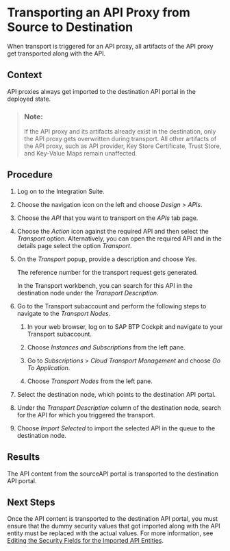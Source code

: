 <!-- loio2fe1aa277c5a460787ed6b9c9e1cb264 -->

# Transporting an API Proxy from Source to Destination

When transport is triggered for an API proxy, all artifacts of the API proxy get transported along with the API.



<a name="loio2fe1aa277c5a460787ed6b9c9e1cb264__context_eyj_2wq_1pb"/>

## Context

API proxies always get imported to the destination API portal in the deployed state.

> ### Note:  
> If the API proxy and its artifacts already exist in the destination, only the API proxy gets overwritten during transport. All other artifacts of the API proxy, such as API provider, Key Store Certificate, Trust Store, and Key-Value Maps remain unaffected.



<a name="loio2fe1aa277c5a460787ed6b9c9e1cb264__steps_cnz_rqq_1pb"/>

## Procedure

1.  Log on to the Integration Suite.

2.  Choose the navigation icon on the left and choose *Design* \> *APIs*.

3.  Choose the *API* that you want to transport on the *APIs* tab page.

4.  Choose the *Action* icon against the required API and then select the *Transport* option. Alternatively, you can open the required API and in the details page select the option *Transport*.

5.  On the *Transport* popup, provide a description and choose *Yes*.

    The reference number for the transport request gets generated.

    In the Transport workbench, you can search for this API in the destination node under the *Transport Description*.

6.  Go to the Transport subaccount and perform the following steps to navigate to the *Transport Nodes*.

    1.  In your web browser, log on to SAP BTP Cockpit and navigate to your Transport subaccount.

    2.  Choose *Instances and Subscriptions* from the left pane.

    3.  Go to *Subscriptions* \> *Cloud Transport Management* and choose *Go To Application*.

    4.  Choose *Transport Nodes* from the left pane.


7.  Select the destination node, which points to the destination API portal.

8.  Under the *Transport Description* column of the destination node, search for the API for which you triggered the transport.

9.  Choose *Import Selected* to import the selected API in the queue to the destination node.




<a name="loio2fe1aa277c5a460787ed6b9c9e1cb264__result_srz_n5c_q4b"/>

## Results

The API content from the sourceAPI portal is transported to the destination API portal.



<a name="loio2fe1aa277c5a460787ed6b9c9e1cb264__postreq_h52_dvj_t4b"/>

## Next Steps

Once the API content is transported to the destination API portal, you must ensure that the dummy security values that got imported along with the API entity must be replaced with the actual values. For more information, see [Editing the Security Fields for the Imported API Entities](editing-the-security-fields-for-the-imported-api-entities-0c184e3.md).

